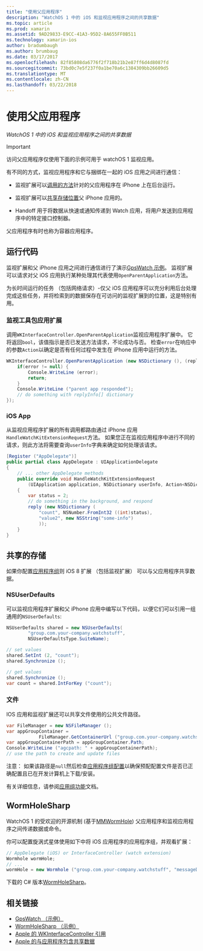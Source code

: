 ```yaml
---
title: "使用父应用程序"
description: "WatchOS 1 中的 iOS 和监视应用程序之间的共享数据"
ms.topic: article
ms.prod: xamarin
ms.assetid: 9AD29833-E9CC-41A3-95D2-8A655FF0B511
ms.technology: xamarin-ios
author: bradumbaugh
ms.author: brumbaug
ms.date: 03/17/2017
ms.openlocfilehash: 82f85808da6776f2f718b21b2e87ff6d4d8087fd
ms.sourcegitcommit: 73bd0c7e5f237f0a1be70a6c1384309bb26609d5
ms.translationtype: MT
ms.contentlocale: zh-CN
ms.lasthandoff: 03/22/2018
---
```

# <a name="working-with-the-parent-application"></a>使用父应用程序

_WatchOS 1 中的 iOS 和监视应用程序之间的共享数据_

> [!IMPORTANT]
> 访问父应用程序仅使用下面的示例可用于 watchOS 1 监视应用。


有不同的方式，监视应用程序和它与捆绑在一起的 iOS 应用之间进行通信：

- 监视扩展可以[调用的方法](#code)针对的父应用程序在 iPhone 上在后台运行。

- 监视扩展可以[共享存储位置](#storage)父 iPhone 应用的。

- Handoff 用于将数据从快速或通知传递到 Watch 应用，将用户发送到应用程序中的特定接口控制器。

父应用程序有时也称为容器应用程序。


<a name="code" />

## <a name="run-code"></a>运行代码

监视扩展和父 iPhone 应用之间进行通信进行了演示[GpsWatch 示例](https://developer.xamarin.com/samples/GpsWatch)。
监视扩展可以请求对父 iOS 应用执行某种处理其代表使用`OpenParentApplication`方法。

为长时间运行的任务 （包括网络请求）-仅父 iOS 应用程序可以充分利用后台处理完成这些任务，并将检索到的数据保存在可访问的监视扩展到的位置，这是特别有用。



### <a name="watch-kit-app-extension"></a>监视工具包应用扩展

调用`WKInterfaceController.OpenParentApplication`监视应用程序扩展中。 它将返回`bool`，该值指示是否已发送方法请求，不论成功与否。 检查`error`在响应中的参数`Action`以确定是否有任何过程中发生在 iPhone 应用中运行的方法。

```csharp
WKInterfaceController.OpenParentApplication (new NSDictionary (), (replyInfo, error) => {
    if(error != null) {
        Console.WriteLine (error);
        return;
    }
    Console.WriteLine ("parent app responded");
    // do something with replyInfo[] dictionary
});
```


### <a name="ios-app"></a>iOS App

从监视应用程序扩展的所有调用都路由通过 iPhone 应用`HandleWatchKitExtensionRequest`方法。
如果您正在监视应用程序中进行不同的请求，则此方法将需要查询`userInfo`字典来确定如何处理该请求。


```csharp
[Register ("AppDelegate")]
public partial class AppDelegate : UIApplicationDelegate
{
    // ... other AppDelegate methods
    public override void HandleWatchKitExtensionRequest
        (UIApplication application, NSDictionary userInfo, Action<NSDictionary> reply)
    {
        var status = 2;
        // do something in the background, and respond
        reply (new NSDictionary (
            "count", NSNumber.FromInt32 ((int)status),
            "value2", new NSString("some-info")
            ));
    }
}
```


<a name="storage" />

## <a name="shared-storage"></a>共享的存储

如果你配置[应用程序组](~/ios/watchos/app-fundamentals/app-groups.md)则 iOS 8 扩展 （包括监视扩展） 可以与父应用程序共享数据。

<a name="nsuserdefaults" />

### <a name="nsuserdefaults"></a>NSUserDefaults

可以监视应用程序扩展和父 iPhone 应用中编写以下代码，以便它们可以引用一组通用的`NSUserDefaults`:

```csharp
NSUserDefaults shared = new NSUserDefaults(
        "group.com.your-company.watchstuff",
        NSUserDefaultsType.SuiteName);

// set values
shared.SetInt (2, "count");
shared.Synchronize ();

// get values
shared.Synchronize ();
var count = shared.IntForKey ("count");
```

<a name="files" />

### <a name="files"></a>文件

IOS 应用和监视扩展还可以共享文件使用的公共文件路径。

```csharp
var FileManager = new NSFileManager ();
var appGroupContainer =
            FileManager.GetContainerUrl ("group.com.your-company.watchstuff");
var appGroupContainerPath = appGroupContainer.Path;
Console.WriteLine ("agcpath: " + appGroupContainerPath);
// use the path to create and update files
```

注意： 如果该路径是`null`然后检查[应用程序组配置](~/ios/watchos/app-fundamentals/app-groups.md)以确保预配配置文件是否已正确配置且已在开发计算机上下载/安装。

有关详细信息，请参阅[应用组功能](~/ios/deploy-test/provisioning/capabilities/app-groups-capabilities.md)文档。

## <a name="wormholesharp"></a>WormHoleSharp

WatchOS 1 的受欢迎的开源机制 (基于[MMWormHole](https://github.com/mutualmobile/MMWormhole)) 父应用程序和监视应用程序之间传递数据或命令。

你可以配置旋涡式星体使用如下中将 iOS 应用程序的应用程序组，并观看扩展：

```csharp
// AppDelegate (iOS) or InterfaceController (watch extension)
Wormhole wormHole;
// ...
wormHole = new Wormhole ("group.com.your-company.watchstuff", "messageDir");
```

下载的 C# 版本[WormHoleSharp](https://github.com/Clancey/WormHoleSharp)。



## <a name="related-links"></a>相关链接

- [GpsWatch （示例）](https://developer.xamarin.com/samples/monotouch/WatchKit/WatchKitCatalog/)
- [WormHoleSharp （示例）](https://github.com/Clancey/WormHoleSharp)
- [Apple 的 WKInterfaceController 引用](https://developer.apple.com/library/prerelease/ios/documentation/WatchKit/Reference/WKInterfaceController_class/index.html#//apple_ref/occ/clm/WKInterfaceController/openParentApplication:reply:)
- [Apple 的与应用程序包含共享数据](https://developer.apple.com/library/ios/documentation/General/Conceptual/ExtensibilityPG/ExtensionScenarios.html)
